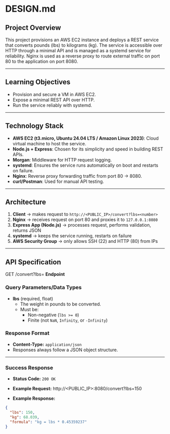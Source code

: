 # DESIGN.md

## Project Overview
This project provisions an AWS EC2 instance and deploys a REST service that converts pounds (lbs) 
to kilograms (kg). The service is accessible over HTTP through a minimal API and is managed as a 
systemd service for reliability. Nginx is used as a reverse proxy to route external traffic on port 80 
to the application on port 8080.

---

## Learning Objectives
- Provision and secure a VM in AWS EC2.
- Expose a minimal REST API over HTTP.
- Run the service reliably with systemd.

---

## Technology Stack
- **AWS EC2 (t3.micro, Ubuntu 24.04 LTS / Amazon Linux 2023)**: Cloud virtual machine to host the service.
- **Node.js + Express**: Chosen for its simplicity and speed in building REST APIs.
- **Morgan**: Middleware for HTTP request logging.
- **systemd**: Ensures the service runs automatically on boot and restarts on failure.
- **Nginx**: Reverse proxy forwarding traffic from port 80 → 8080.
- **curl/Postman**: Used for manual API testing.

---

## Architecture
1. **Client** → makes request to `http://<PUBLIC_IP>/convert?lbs=<number>`
2. **Nginx** → receives request on port 80 and proxies it to `127.0.0.1:8080`
3. **Express App (Node.js)** → processes request, performs validation, returns JSON
4. **systemd** → keeps the service running, restarts on failure
5. **AWS Security Group** → only allows SSH (22) and HTTP (80) from IPs

---

## API Specification
GET /convert?lbs=<number>
**Endpoint**

### Query Parameters/Data Types
- **lbs** (required, float)
  - The weight in pounds to be converted.
  - Must be:
    - Non-negative (`lbs >= 0`)
    - Finite (not `NaN`, `Infinity`, or `-Infinity`)

### Response Format
- **Content-Type:** `application/json`
- Responses always follow a JSON object structure.

---

### Success Response
- **Status Code:** `200 OK`
- **Example Request:** http://<PUBLIC_IP>:8080/convert?lbs=150

- **Example Response:**
```json
{
  "lbs": 150,
  "kg": 68.039,
  "formula": "kg = lbs * 0.45359237"
}

